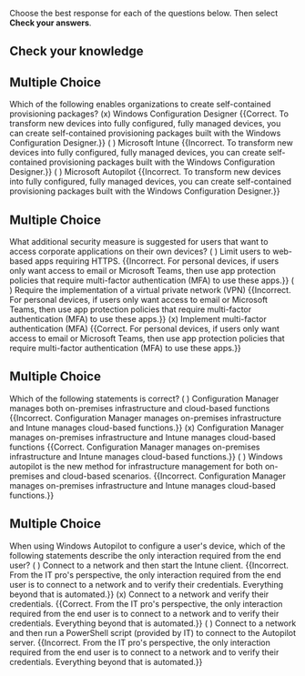 Choose the best response for each of the questions below. Then select **Check your answers**.

## Check your knowledge

## Multiple Choice
Which of the following enables organizations to create self-contained provisioning packages?
(x) Windows Configuration Designer {{Correct. To transform new devices into fully configured, fully managed devices, you can create self-contained provisioning packages built with the Windows Configuration Designer.}}
( ) Microsoft Intune {{Incorrect. To transform new devices into fully configured, fully managed devices, you can create self-contained provisioning packages built with the Windows Configuration Designer.}}
( ) Microsoft Autopilot {{Incorrect. To transform new devices into fully configured, fully managed devices, you can create self-contained provisioning packages built with the Windows Configuration Designer.}}

## Multiple Choice
What additional security measure is suggested for users that want to access corporate applications on their own devices?
( ) Limit users to web-based apps requiring HTTPS. {{Incorrect. For personal devices, if users only want access to email or Microsoft Teams, then use app protection policies that require multi-factor authentication (MFA) to use these apps.}}
( ) Require the implementation of a virtual private network (VPN) {{Incorrect. For personal devices, if users only want access to email or Microsoft Teams, then use app protection policies that require multi-factor authentication (MFA) to use these apps.}}
(x) Implement multi-factor authentication (MFA) {{Correct. For personal devices, if users only want access to email or Microsoft Teams, then use app protection policies that require multi-factor authentication (MFA) to use these apps.}}

## Multiple Choice
Which of the following statements is correct?
( ) Configuration Manager manages both on-premises infrastructure and cloud-based functions {{Incorrect. Configuration Manager manages on-premises infrastructure and Intune manages cloud-based functions.}}
(x) Configuration Manager manages on-premises infrastructure and Intune manages cloud-based functions {{Correct. Configuration Manager manages on-premises infrastructure and Intune manages cloud-based functions.}}
( ) Windows autopilot is the new method for infrastructure management for both on-premises and cloud-based scenarios. {{Incorrect. Configuration Manager manages on-premises infrastructure and Intune manages cloud-based functions.}}

## Multiple Choice
When using Windows Autopilot to configure a user's device, which of the following statements describe the only interaction required from the end user?
( ) Connect to a network and then start the Intune client. {{Incorrect. From the IT pro's perspective, the only interaction required from the end user is to connect to a network and to verify their credentials. Everything beyond that is automated.}}
(x) Connect to a network and verify their credentials. {{Correct. From the IT pro's perspective, the only interaction required from the end user is to connect to a network and to verify their credentials. Everything beyond that is automated.}}
( ) Connect to a network and then run a PowerShell script (provided by IT) to connect to the Autopilot server. {{Incorrect. From the IT pro's perspective, the only interaction required from the end user is to connect to a network and to verify their credentials. Everything beyond that is automated.}}

